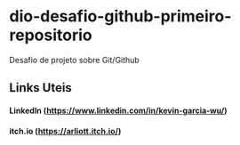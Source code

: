 # dio-desafio-github-primeiro-repositorio
Desafio de projeto sobre Git/Github
## Links Uteis
#### LinkedIn (https://www.linkedin.com/in/kevin-garcia-wu/)
#### itch.io (https://arliott.itch.io/)
